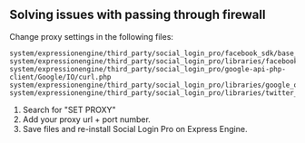 Solving issues with passing through firewall
-----------------------------------------------------------------

Change proxy settings in the following files:

```
system/expressionengine/third_party/social_login_pro/facebook_sdk/base_facebook.php
system/expressionengine/third_party/social_login_pro/libraries/facebook_oauth.php
system/expressionengine/third_party/social_login_pro/google-api-php-client/Google/IO/curl.php
system/expressionengine/third_party/social_login_pro/libraries/google_oauth.php
system/expressionengine/third_party/social_login_pro/libraries/twitter_oauth.php

```

1. Search for "SET PROXY"
2. Add your proxy url + port number.
3. Save files and re-install Social Login Pro on Express Engine. 